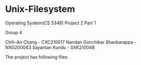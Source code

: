 # Unix-Filesystem


Operating System(CS 5348) Project 2 Part 1


 Group 4

Chih-An Chang  - CXC210017
Nandan Gonchikar Shankarappa - NXG200043
Sayantan Kundu - SXK210048


The project has following files:

